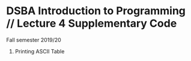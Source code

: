 # DSBA Introduction to Programming // Lecture 4 Supplementary Code
Fall semester 2019/20

1) Printing ASCII Table
